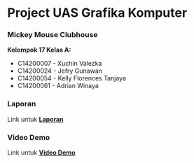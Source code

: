 # Project UAS Grafika Komputer

### Mickey Mouse Clubhouse

**Kelompok 17 Kelas A:**
* C14200007 - Xuchin Valezka
* C14200024 - Jefry Gunawan
* C14200054 - Kelly Florences Tanjaya
* C14200061 - Adrian Winaya

### Laporan
Link untuk **[Laporan](https://docs.google.com/document/d/1uKHNSj2aWLw5x9IgafiPWevWDWmo7fb0q7SzlTD0UDE/edit?usp=sharing)**

### Video Demo
Link untuk **[Video Demo]()**
